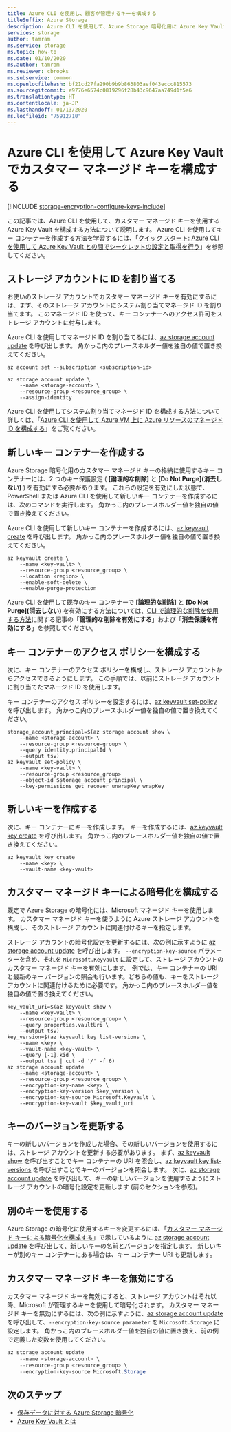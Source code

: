 ```yaml
---
title: Azure CLI を使用し、顧客が管理するキーを構成する
titleSuffix: Azure Storage
description: Azure CLI を使用して、Azure Storage 暗号化用に Azure Key Vault でカスタマー マネージド キーを構成する方法について説明します。 カスタマー マネージド キーを使用すると、アクセス制御の作成、ローテーション、無効化、および取り消しを行うことができます。
services: storage
author: tamram
ms.service: storage
ms.topic: how-to
ms.date: 01/10/2020
ms.author: tamram
ms.reviewer: cbrooks
ms.subservice: common
ms.openlocfilehash: bf21cd27fa290b9b9b863803aef043eccc815573
ms.sourcegitcommit: e9776e6574c0819296f28b43c9647aa749d1f5a6
ms.translationtype: HT
ms.contentlocale: ja-JP
ms.lasthandoff: 01/13/2020
ms.locfileid: "75912710"
---
```

# <a name="configure-customer-managed-keys-with-azure-key-vault-by-using-azure-cli"></a>Azure CLI を使用して Azure Key Vault でカスタマー マネージド キーを構成する

[!INCLUDE [storage-encryption-configure-keys-include](../../../includes/storage-encryption-configure-keys-include.md)]

この記事では、Azure CLI を使用して、カスタマー マネージド キーを使用する Azure Key Vault を構成する方法について説明します。 Azure CLI を使用してキー コンテナーを作成する方法を学習するには、「[クイック スタート: Azure CLI を使用して Azure Key Vault との間でシークレットの設定と取得を行う](../../key-vault/quick-create-cli.md)」を参照してください。

## <a name="assign-an-identity-to-the-storage-account"></a>ストレージ アカウントに ID を割り当てる

お使いのストレージ アカウントでカスタマー マネージド キーを有効にするには、まず、そのストレージ アカウントにシステム割り当てマネージド ID を割り当てます。 このマネージド ID を使って、キー コンテナーへのアクセス許可をストレージ アカウントに付与します。

Azure CLI を使用してマネージド ID を割り当てるには、[az storage account update](/cli/azure/storage/account#az-storage-account-update) を呼び出します。 角かっこ内のプレースホルダー値を独自の値で置き換えてください。

```azurecli-interactive
az account set --subscription <subscription-id>

az storage account update \
    --name <storage-account> \
    --resource-group <resource_group> \
    --assign-identity
```

Azure CLI を使用してシステム割り当てマネージド ID を構成する方法について詳しくは、「[Azure CLI を使用して Azure VM 上に Azure リソースのマネージド ID を構成する](../../active-directory/managed-identities-azure-resources/qs-configure-cli-windows-vm.md)」をご覧ください。

## <a name="create-a-new-key-vault"></a>新しいキー コンテナーを作成する

Azure Storage 暗号化用のカスタマー マネージド キーの格納に使用するキー コンテナーには、2 つのキー保護設定 ( **[論理的な削除]** と **[Do Not Purge]\(消去しない\)** ) を有効にする必要があります。 これらの設定を有効にした状態で、PowerShell または Azure CLI を使用して新しいキー コンテナーを作成するには、次のコマンドを実行します。 角かっこ内のプレースホルダー値を独自の値で置き換えてください。

Azure CLI を使用して新しいキー コンテナーを作成するには、[az keyvault create](/cli/azure/keyvault#az-keyvault-create) を呼び出します。 角かっこ内のプレースホルダー値を独自の値で置き換えてください。

```azurecli-interactive
az keyvault create \
    --name <key-vault> \
    --resource-group <resource_group> \
    --location <region> \
    --enable-soft-delete \
    --enable-purge-protection
```

Azure CLI を使用して既存のキー コンテナーで **[論理的な削除]** と **[Do Not Purge]\(消去しない\)** を有効にする方法については、[CLI で論理的な削除を使用する方法](../../key-vault/key-vault-soft-delete-cli.md)に関する記事の「**論理的な削除を有効にする**」および「**消去保護を有効にする**」を参照してください。

## <a name="configure-the-key-vault-access-policy"></a>キー コンテナーのアクセス ポリシーを構成する

次に、キー コンテナーのアクセス ポリシーを構成し、ストレージ アカウントからアクセスできるようにします。 この手順では、以前にストレージ アカウントに割り当てたマネージド ID を使用します。

キー コンテナーのアクセス ポリシーを設定するには、[az keyvault set-policy](/cli/azure/keyvault#az-keyvault-set-policy) を呼び出します。 角かっこ内のプレースホルダー値を独自の値で置き換えてください。

```azurecli-interactive
storage_account_principal=$(az storage account show \
    --name <storage-account> \
    --resource-group <resource-group> \
    --query identity.principalId \
    --output tsv)
az keyvault set-policy \
    --name <key-vault> \
    --resource-group <resource_group>
    --object-id $storage_account_principal \
    --key-permissions get recover unwrapKey wrapKey
```

## <a name="create-a-new-key"></a>新しいキーを作成する

次に、キー コンテナーにキーを作成します。 キーを作成するには、[az keyvault key create](/cli/azure/keyvault/key#az-keyvault-key-create) を呼び出します。 角かっこ内のプレースホルダー値を独自の値で置き換えてください。

```azurecli-interactive
az keyvault key create
    --name <key> \
    --vault-name <key-vault>
```

## <a name="configure-encryption-with-customer-managed-keys"></a>カスタマー マネージド キーによる暗号化を構成する

既定で Azure Storage の暗号化には、Microsoft マネージド キーを使用します。 カスタマー マネージド キーを使うように Azure ストレージ アカウントを構成し、そのストレージ アカウントに関連付けるキーを指定します。

ストレージ アカウントの暗号化設定を更新するには、次の例に示すように [az storage account update](/cli/azure/storage/account#az-storage-account-update) を呼び出します。 `--encryption-key-source` パラメーターを含め、それを `Microsoft.Keyvault` に設定して、ストレージ アカウントのカスタマー マネージド キーを有効にします。 例では、キー コンテナーの URI と最新のキー バージョンの照会も行います。どちらの値も、キーをストレージ アカウントに関連付けるために必要です。 角かっこ内のプレースホルダー値を独自の値で置き換えてください。

```azurecli-interactive
key_vault_uri=$(az keyvault show \
    --name <key-vault> \
    --resource-group <resource_group> \
    --query properties.vaultUri \
    --output tsv)
key_version=$(az keyvault key list-versions \
    --name <key> \
    --vault-name <key-vault> \
    --query [-1].kid \
    --output tsv | cut -d '/' -f 6)
az storage account update
    --name <storage-account> \
    --resource-group <resource_group> \
    --encryption-key-name <key> \
    --encryption-key-version $key_version \
    --encryption-key-source Microsoft.Keyvault \
    --encryption-key-vault $key_vault_uri
```

## <a name="update-the-key-version"></a>キーのバージョンを更新する

キーの新しいバージョンを作成した場合、その新しいバージョンを使用するには、ストレージ アカウントを更新する必要があります。 まず、[az keyvault show](/cli/azure/keyvault#az-keyvault-show) を呼び出すことでキー コンテナーの URI を照会し、[az keyvault key list-versions](/cli/azure/keyvault/key#az-keyvault-key-list-versions) を呼び出すことでキーのバージョンを照会します。 次に、[az storage account update](/cli/azure/storage/account#az-storage-account-update) を呼び出して、キーの新しいバージョンを使用するようにストレージ アカウントの暗号化設定を更新します (前のセクションを参照)。

## <a name="use-a-different-key"></a>別のキーを使用する

Azure Storage の暗号化に使用するキーを変更するには、「[カスタマー マネージド キーによる暗号化を構成する](#configure-encryption-with-customer-managed-keys)」で示しているように [az storage account update](/cli/azure/storage/account#az-storage-account-update) を呼び出して、新しいキーの名前とバージョンを指定します。 新しいキーが別のキー コンテナーにある場合は、キー コンテナー URI も更新します。

## <a name="disable-customer-managed-keys"></a>カスタマー マネージド キーを無効にする

カスタマー マネージド キーを無効にすると、ストレージ アカウントはそれ以降、Microsoft が管理するキーを使用して暗号化されます。 カスタマー マネージド キーを無効にするには、次の例に示すように、[az storage account update](/cli/azure/storage/account#az-storage-account-update) を呼び出して、`--encryption-key-source parameter` を `Microsoft.Storage` に設定します。 角かっこ内のプレースホルダー値を独自の値に置き換え、前の例で定義した変数を使用してください。

```powershell
az storage account update
    --name <storage-account> \
    --resource-group <resource_group> \
    --encryption-key-source Microsoft.Storage
```

## <a name="next-steps"></a>次のステップ

- [保存データに対する Azure Storage 暗号化](storage-service-encryption.md) 
- [Azure Key Vault とは](https://docs.microsoft.com/azure/key-vault/key-vault-overview)
